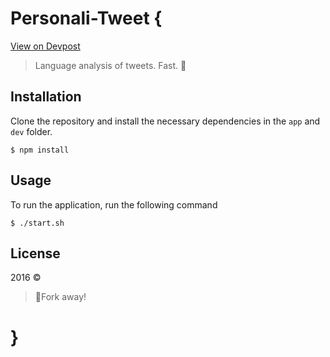 # Personali-Tweet {

[View on Devpost](https://devpost.com/software/personalit-tweet)

> Language analysis of tweets. Fast. :rocket:

## Installation
Clone the repository and install the necessary dependencies in the `app` and `dev` folder.
```
$ npm install
```

## Usage
To run the application, run the following command
```
$ ./start.sh
```

## License
2016 ©
> :fork_and_knife:Fork away!

# }
